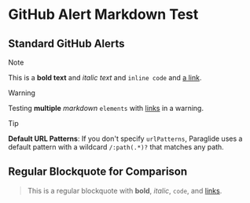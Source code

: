 # GitHub Alert Markdown Test

## Standard GitHub Alerts

> [!NOTE]
> This is a **bold text** and *italic text* and `inline code` and [a link](https://example.com).

> [!WARNING]  
> Testing **multiple** *markdown* `elements` with [links](https://test.com) in a warning.

> [!TIP]
> **Default URL Patterns**: If you don't specify `urlPatterns`, Paraglide uses a default pattern with a wildcard `/:path(.*)?` that matches any path.

## Regular Blockquote for Comparison

> This is a regular blockquote with **bold**, *italic*, `code`, and [links](https://example.com).